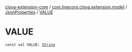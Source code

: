[clova-extension-core](../../index.md) / [com.linecorp.clova.extension.model](../index.md) / [JsonProperties](index.md) / [VALUE](./-v-a-l-u-e.md)

# VALUE

`const val VALUE: `[`String`](https://kotlinlang.org/api/latest/jvm/stdlib/kotlin/-string/index.html)